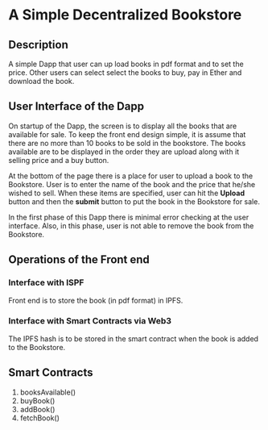 # A Simple Decentralized Bookstore

## Description
A simple Dapp that user can up load books in pdf format and to set the price. Other users can select select the books to buy, pay in Ether and download the book.

## User Interface of the Dapp
On startup of the Dapp, the screen is to display all the books that are available for sale. To keep the front end design simple, it is assume that there are no more than 10 books to be sold in the bookstore. The books available are to be displayed in the order they are upload along with it selling price and a buy button. 

At the bottom of the page there is a place for user to upload a book to the Bookstore. User is to enter the name of the book and the price that he/she wished to sell. When these items are specified, user can hit the **Upload** button and then the **submit** button to put the book in the Bookstore for sale.

In the first phase of this Dapp there is minimal error checking at the user interface. Also, in this phase, user is not able to remove the book from the Bookstore.

## Operations of the Front end 
### Interface with ISPF
Front end is to store the book (in pdf format) in IPFS. 

### Interface with Smart Contracts via Web3
The IPFS hash is to be stored in the smart contract when the book is added to the Bookstore.

## Smart Contracts
1.  booksAvailable()
2.  buyBook()
3.  addBook()
4.  fetchBook()
